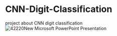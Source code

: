# CNN-Digit-Classification
project about CNN digit classification
![42220New Microsoft PowerPoint Presentation](https://github.com/Harshita3112/CNN-Digit-Classification/assets/104210339/7f290b2c-14d3-463e-9a6b-18c1d120b56a)
